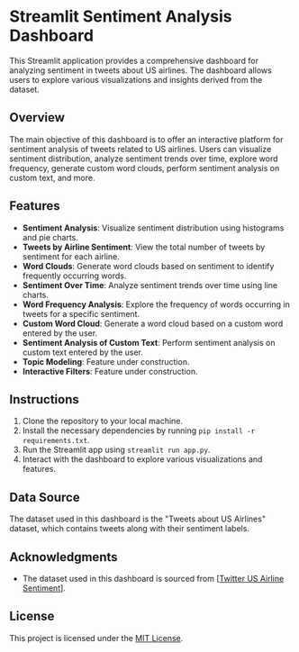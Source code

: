 # Streamlit Sentiment Analysis Dashboard

This Streamlit application provides a comprehensive dashboard for analyzing sentiment in tweets about US airlines. The dashboard allows users to explore various visualizations and insights derived from the dataset.

## Overview

The main objective of this dashboard is to offer an interactive platform for sentiment analysis of tweets related to US airlines. Users can visualize sentiment distribution, analyze sentiment trends over time, explore word frequency, generate custom word clouds, perform sentiment analysis on custom text, and more.

## Features

- **Sentiment Analysis**: Visualize sentiment distribution using histograms and pie charts.
- **Tweets by Airline Sentiment**: View the total number of tweets by sentiment for each airline.
- **Word Clouds**: Generate word clouds based on sentiment to identify frequently occurring words.
- **Sentiment Over Time**: Analyze sentiment trends over time using line charts.
- **Word Frequency Analysis**: Explore the frequency of words occurring in tweets for a specific sentiment.
- **Custom Word Cloud**: Generate a word cloud based on a custom word entered by the user.
- **Sentiment Analysis of Custom Text**: Perform sentiment analysis on custom text entered by the user.
- **Topic Modeling**: Feature under construction.
- **Interactive Filters**: Feature under construction.

## Instructions

1. Clone the repository to your local machine.
2. Install the necessary dependencies by running `pip install -r requirements.txt`.
3. Run the Streamlit app using `streamlit run app.py`.
4. Interact with the dashboard to explore various visualizations and features.

## Data Source

The dataset used in this dashboard is the "Tweets about US Airlines" dataset, which contains tweets along with their sentiment labels.

## Acknowledgments

- The dataset used in this dashboard is sourced from [[Twitter US Airline Sentiment](https://www.kaggle.com/datasets/crowdflower/twitter-airline-sentiment)].

## License

This project is licensed under the [MIT License](LICENSE).
